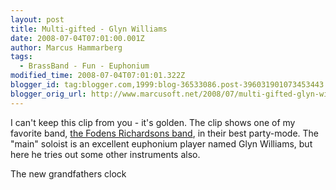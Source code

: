 ```yaml
---
layout: post
title: Multi-gifted - Glyn Williams
date: 2008-07-04T07:01:00.001Z
author: Marcus Hammarberg
tags:
  - BrassBand - Fun - Euphonium
modified_time: 2008-07-04T07:01:01.322Z
blogger_id: tag:blogger.com,1999:blog-36533086.post-396031901073453443
blogger_orig_url: http://www.marcusoft.net/2008/07/multi-gifted-glyn-williams.html
---
```



I can't keep this clip from you - it's golden. The clip shows one of my
favorite band,
<a href="http://www.fodensband.co.uk/" target="_blank">the Fodens
Richardsons band</a>, in their best party-mode. The "main" soloist is an
excellent euphonium player named Glyn Williams, but here he tries out
some other instruments also.

<div
id="scid:5737277B-5D6D-4f48-ABFC-DD9C333F4C5D:c212ab08-cca6-4129-ac07-42a9e330096a"
class="wlWriterSmartContent"
style="padding-right: 0px; display: inline; padding-left: 0px; float: none; padding-bottom: 0px; margin: 0px; padding-top: 0px">
The new grandfathers clock

